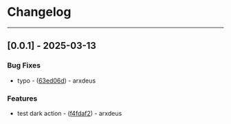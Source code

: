 # Changelog

---
## [0.0.1] - 2025-03-13

### Bug Fixes

- typo - ([63ed06d](https://github.com/arxdeus/modulisto/commit/63ed06d7f5f2acbbde8847efdba0139412386632)) - arxdeus

### Features

- test dark action - ([f4fdaf2](https://github.com/arxdeus/modulisto/commit/f4fdaf28079b72fc0a22c4ed49b718203a81e3e9)) - arxdeus


